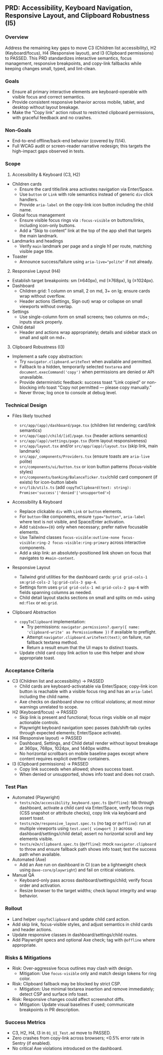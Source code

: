 ## PRD: Accessibility, Keyboard Navigation, Responsive Layout, and Clipboard Robustness (I5)

### Overview
Address the remaining key gaps to move C3 (Children list accessibility), H2 (Keyboard/focus), H4 (Responsive layout), and I3 (Clipboard permissions) to PASSED. This PRD standardizes interactive semantics, focus management, responsive breakpoints, and copy-link fallbacks while keeping changes small, typed, and lint-clean.

### Goals
- Ensure all primary interactive elements are keyboard-operable with visible focus and correct semantics.
- Provide consistent responsive behavior across mobile, tablet, and desktop without layout breakage.
- Make the “Copy link” action robust to restricted clipboard permissions, with graceful feedback and no crashes.

### Non-Goals
- End-to-end offline/back-end behavior (covered by I1/I4).
- Full WCAG audit or screen-reader narrative redesign; this targets the high-impact gaps observed in tests.

### Scope
1) Accessibility & Keyboard (C3, H2)
- Children cards
  - Ensure the card title/link area activates navigation via Enter/Space.
  - Use `button` or `Link` with role semantics instead of generic `div` click handlers.
  - Provide `aria-label` on the copy-link icon button including the child name.
- Global focus management
  - Ensure visible focus rings via `:focus-visible` on buttons/links, including icon-only buttons.
  - Add a “Skip to content” link at the top of the app shell that targets the main landmark.
- Landmarks and headings
  - Verify `main` landmark per page and a single h1 per route, matching visible page title.
- Toaster
  - Announce success/failure using `aria-live="polite"` if not already.

2) Responsive Layout (H4)
- Establish target breakpoints: sm (≥640px), md (≥768px), lg (≥1024px).
- Dashboard
  - Children grid: 1 column on small, 2 on md, 3+ on lg; ensure cards wrap without overflow.
  - Header actions (Settings, Sign out) wrap or collapse on small viewports without overlap.
- Settings
  - Use single-column form on small screens; two columns on md+; inputs stack properly.
- Child detail
  - Header and actions wrap appropriately; details and sidebar stack on small and split on md+.

3) Clipboard Robustness (I3)
- Implement a safe copy abstraction:
  - Try `navigator.clipboard.writeText` when available and permitted.
  - Fallback to a hidden, temporarily selected `textarea` and `document.execCommand('copy')` when permissions are denied or API unavailable.
  - Provide deterministic feedback: success toast “Link copied” or non-blocking info toast “Copy not permitted — please copy manually.”
  - Never throw; log once to console at debug level.

### Technical Design
- Files likely touched
  - `src/app/(app)/dashboard/page.tsx` (children list rendering; card/link semantics)
  - `src/app/(app)/child/[id]/page.tsx` (header actions semantics)
  - `src/app/(app)/settings/page.tsx` (form layout responsiveness)
  - `src/app/layout.tsx` and/or `src/app/(app)/layout.tsx` (skip link, main landmark)
  - `src/app/_components/Providers.tsx` (ensure toasts are `aria-live` polite)
  - `src/components/ui/button.tsx` or icon button patterns (focus-visible styles)
  - `src/components/banking/BalanceTicker.tsx`/child card component (if exists) for icon-button labels
  - `src/lib/utils.ts` (add `copyToClipboard(text: string): Promise<'success'|'denied'|'unsupported'>`)

- Accessibility & Keyboard
  - Replace clickable `div` with `Link` or `button` elements.
  - For `button`-like components, ensure `type="button"`, `aria-label` where text is not visible, and Space/Enter activation.
  - Add `tabIndex={0}` only when necessary; prefer native focusable elements.
  - Use Tailwind classes `focus-visible:outline-none focus-visible:ring-2 focus-visible:ring-primary` across interactive components.
  - Add a skip link: an absolutely-positioned link shown on focus that navigates to `#main-content`.

- Responsive Layout
  - Tailwind grid utilities for the dashboard cards: `grid grid-cols-1 sm:grid-cols-2 lg:grid-cols-3 gap-4`.
  - Settings form uses `grid grid-cols-1 md:grid-cols-2 gap-6` with fields spanning columns as needed.
  - Child detail layout stacks sections on small and splits on md+ using `md:flex` or `md:grid`.

- Clipboard Abstraction
  - `copyToClipboard` implementation:
    - Try permissions: `navigator.permissions?.query({ name: 'clipboard-write' as PermissionName })` if available to preflight.
    - Attempt `navigator.clipboard.writeText(text)`; on failure, run fallback textarea method.
    - Return a result enum that the UI maps to distinct toasts.
  - Update child card copy link action to use this helper and show appropriate toast.

### Acceptance Criteria
- C3 (Children list and accessibility) → PASSED
  - Child cards are keyboard-activatable via Enter/Space; copy-link icon button is reachable with a visible focus ring and has an `aria-label` including the child name.
  - Axe checks on dashboard show no critical violations; at most minor warnings unrelated to scope.
- H2 (Keyboard/focus) → PASSED
  - Skip link is present and functional; focus rings visible on all major actionable controls.
  - Playwright keyboard navigation spec passes (tab/shift-tab cycles through expected elements; Enter/Space activate).
- H4 (Responsive layout) → PASSED
  - Dashboard, Settings, and Child detail render without layout breakage at 360px, 768px, 1024px, and 1440px widths.
  - No horizontal scrollbars on mobile baseline pages except where content requires explicit overflow containers.
- I3 (Clipboard permissions) → PASSED
  - Copy link succeeds when allowed; shows success toast.
  - When denied or unsupported, shows info toast and does not crash.

### Test Plan
- Automated (Playwright)
  - `tests/e2e/accessibility_keyboard.spec.ts` (`@offline`): tab through dashboard, activate a child card via Enter/Space, verify focus rings (CSS snapshot or attribute checks), copy link via keyboard and assert toast.
  - `tests/e2e/responsive_layout.spec.ts` (no tag or `@offline`): run at multiple viewports using `test.use({ viewport })` across dashboard/settings/child detail; assert no horizontal scroll and key elements visible.
  - `tests/e2e/clipboard.spec.ts` (`@offline`): mock `navigator.clipboard` to throw and ensure fallback path shows info toast; test the success path when available.
- Automated (Axe)
  - Add an Axe run on dashboard in CI (can be a lightweight check using `@axe-core/playwright`) and fail on critical violations.
- Manual QA
  - Keyboard-only pass across dashboard/settings/child; verify focus order and activation.
  - Resize browser to the target widths; check layout integrity and wrap behavior.

### Rollout
- Land helper `copyToClipboard` and update child card action.
- Add skip link, focus-visible styles, and adjust semantics in child cards and header actions.
- Update responsive classes in dashboard/settings/child routes.
- Add Playwright specs and optional Axe check; tag with `@offline` where appropriate.

### Risks & Mitigations
- Risk: Over-aggressive focus outlines may clash with design.
  - Mitigation: Use `focus-visible` only and match design tokens for ring color.
- Risk: Clipboard fallback may be blocked by strict CSP.
  - Mitigation: Use minimal textarea insertion and remove immediately; detect CSP and surface info toast.
- Risk: Responsive changes could affect screenshot diffs.
  - Mitigation: Update visual baselines if used; communicate breakpoints in PR description.

### Success Metrics
- C3, H2, H4, I3 in `01_UI_Test.md` move to PASSED.
- Zero crashes from copy-link across browsers; <0.5% error rate in Sentry (if enabled).
- No critical Axe violations introduced on the dashboard.


